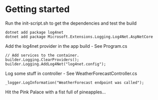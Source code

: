 ﻿# Getting started

Run the init-script.sh to get the dependencies and test the build

```
dotnet add package log4net
dotnet add package Microsoft.Extensions.Logging.Log4Net.AspNetCore
```

Add the log4net provider in the app build - See Program.cs

```
// Add services to the container.
builder.Logging.ClearProviders();
builder.Logging.AddLog4Net("log4net.config");
```

Log some stuff in controller - See WeatherForecastController.cs

```
_logger.LogInformation("WeatherForecast endpoint was called");
```

Hit the Pink Palace with a fist full of pineapples...
